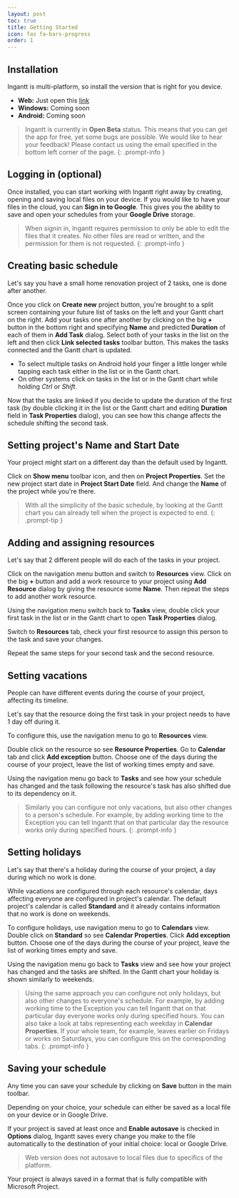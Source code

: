 ```yaml
---
layout: post
toc: true
title: Getting Started
icon: fas fa-bars-progress
order: 1
---
```


## Installation

Ingantt is multi-platform, so install the version that is right for you device.

- **Web:** Just open this [link](https://ingantt.com/web/)
- **Windows:** Coming soon
- **Android:** Coming soon

> Ingantt is currently in **Open Beta** status. This means that you can get the app for free, yet some bugs are possible. We would like to hear your feedback! Please contact us using the email specified in the bottom left corner of the page.
{: .prompt-info }

## Logging in (optional)

Once installed, you can start working with Ingantt right away by creating, opening and saving local files on your device. If you would like to have your files in the cloud, you can **Sign in to Google**. This gives you the ability to save and open your schedules from your **Google Drive** storage.

> When signin in, Ingantt requires permission to only be able to edit the files that it creates. No other files are read or written, and the permission for them is not requested.
{: .prompt-info }

## Creating basic schedule

Let's say you have a small home renovation project of 2 tasks, one is done after another.

Once you click on **Create new** project button, you're brought to a split screen containing your future list of tasks on the left and your Gantt chart on the right. Add your tasks one after another by clicking on the big **+** button in the bottom right and specifying **Name** and predicted **Duration** of each of them in **Add Task** dialog. Select both of your tasks in the list on the left and then click **Link selected tasks** toolbar button. This makes the tasks connected and the Gantt chart is updated.

- To select multiple tasks on Android hold your finger a little longer while tapping each task either in the list or in the Gantt chart.
- On other systems click on tasks in the list or in the Gantt chart while holding _Ctrl_ or _Shift_.

Now that the tasks are linked if you decide to update the duration of the first task (by double clicking it in the list or the Gantt chart and editing **Duration** field in **Task Properties** dialog), you can see how this change affects the schedule shifting the second task.

## Setting project's Name and Start Date

Your project might start on a different day than the default used by Ingantt.

Click on **Show menu** toolbar icon, and then on **Project Properties**. Set the new project start date in **Project Start Date** field. And change the **Name** of the project while you're there.

> With all the simplicity of the basic schedule, by looking at the Gantt chart you can already tell when the project is expected to end.
{: .prompt-tip }

## Adding and assigning resources

Let's say that 2 different people will do each of the tasks in your project.

Click on the navigation menu button and switch to **Resources** view. Click on the big **+** button and add a work resource to your project using **Add Resource** dialog by giving the resource some **Name**. Then repeat the steps to add another work resource.

Using the navigation menu switch back to **Tasks** view, double click your first task in the list or in the Gantt chart to open **Task Properties** dialog.

Switch to **Resources** tab, check your first resource to assign this person to the task and save your changes.

Repeat the same steps for your second task and the second resource.

## Setting vacations

People can have different events during the course of your project, affecting its timeline.

Let's say that the resource doing the first task in your project needs to have 1 day off during it.

To configure this, use the navigation menu to go to **Resources** view.

Double click on the resource so see **Resource Properties**. Go to **Calendar** tab and click **Add exception** button. Choose one of the days during the course of your project, leave the list of working times empty and save.

Using the navigation menu go back to **Tasks** and see how your schedule has changed and the task following the resource's task has also shifted due to its dependency on it.

> Similarly you can configure not only vacations, but also other changes to a person's schedule. For example, by adding working time to the Exception you can tell Ingantt that on that particular day the resource works only during specified hours.
{: .prompt-info }

## Setting holidays

Let's say that there's a holiday during the course of your project, a day during which no work is done.

While vacations are configured through each resource's calendar, days affecting everyone are configured in project's calendar. The default project's calendar is called **Standard** and it already contains information that no work is done on weekends.

To configure holidays, use navigation menu to go to **Calendars** view. Double click on **Standard** so see **Calendar Properties**. Click **Add exception** button. Choose one of the days during the course of your project, leave the list of working times empty and save.

Using the navigation menu go back to **Tasks** view and see how your project has changed and the tasks are shifted. In the Gantt chart your holiday is shown similarly to weekends.

> Using the same approach you can configure not only holidays, but also other changes to everyone's schedule. For example, by adding working time to the Exception you can tell Ingantt that on that particular day everyone works only during specified hours. You can also take a look at tabs representing each weekday in **Calendar Properties**. If your whole team, for example, leaves earlier on Fridays or works on Saturdays, you can configure this on the corresponding tabs.
{: .prompt-info }

## Saving your schedule

Any time you can save your schedule by clicking on **Save** button in the main toolbar.

Depending on your choice, your schedule can either be saved as a local file on your device or in Google Drive.

If your project is saved at least once and **Enable autosave** is checked in **Options** dialog, Ingantt saves every change you make to the file automatically to the destination of your initial choice: local or Google Drive.

> Web version does not autosave to local files due to specifics of the platform.

Your project is always saved in a format that is fully compatible with Microsoft Project.
